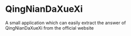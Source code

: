 # QingNianDaXueXi
A small application which can easily extract the answer of QingNianDaXueXi from the official website

